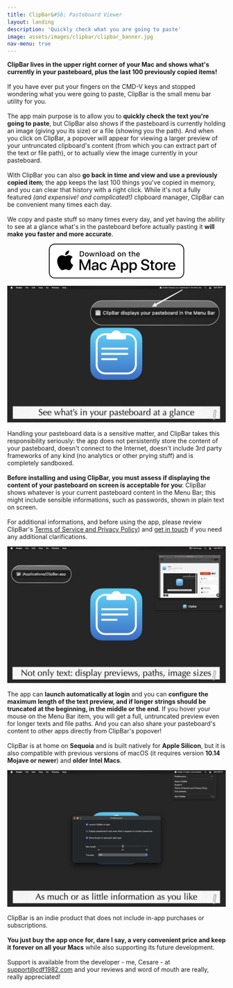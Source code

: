 ```yaml
---
title: ClipBar&#58; Pasteboard Viewer
layout: landing
description: 'Quickly check what you are going to paste'
image: assets/images/clipbar/clipbar_banner.jpg
nav-menu: true
---
```


<!-- Main -->
<div id="main">

<!-- One -->
<section id="one">
	<div class="inner">
		<p><b>ClipBar lives in the upper right corner of your Mac and shows what's currently in your pasteboard, plus the last 100 previously copied items!</b><br><br>If you have ever put your fingers on the CMD-V keys and stopped wondering what you were going to paste, ClipBar is the small menu bar utility for you.<br><br>The app main purpose is to allow you to <b>quickly check the text you're going to paste</b>, but ClipBar also shows if the pasteboard is currently holding an image (giving you its size) or a file (showing you the path). And when you click on ClipBar, a popover will appear for viewing a larger preview of your untruncated clipboard's content (from which you can extract part of the text or file path), or to actually view the image currently in your pasteboard.<br><br>With ClipBar you can also <b>go back in time and view and use a previously copied item</b>; the app keeps the last 100 things you've copied in memory, and you can clear that history with a right click. While it's not a fully featured <i>(and expensive! and complicated!)</i> clipboard manager, ClipBar can be convenient many times each day.<br><br>We copy and paste stuff so many times every day, and yet having the ability to see at a glance what's in the pasteboard before actually pasting it <b>will make you faster and more accurate</b>.</p>
		<p style="text-align:center">
			<a href="https://apps.apple.com/us/app/clipbar-pasteboard-viewer/id1541739143" class="image" target="new">
				<img src="assets/images/download_mac_app_store_white_bg.svg" alt="Download on the Mac App Store" data-position="center center" />
			</a>
		</p>
	</div>
</section>

<!-- Two -->
<section id="two" class="spotlights">
	<section>
		<div class="content">
			<a href="assets/images/clipbar/clipbar1.jpg" class="image" target="new">
				<img src="assets/images/clipbar/clipbar1.jpg" alt="" data-position="center center" />
			</a>
		</div>
		<div class="content">
			<div class="inner">
				<p>Handling your pasteboard data is a sensitive matter, and ClipBar takes this responsibility seriously: the app does not persistently store the content of your pasteboard, doesn't connect to the Internet, doesn't include 3rd party frameworks of any kind (no analytics or other prying stuff) and is completely sandboxed.<br><br><b>Before installing and using ClipBar, you must assess if displaying the content of your pasteboard on screen is acceptable for you</b>:  ClipBar shows whatever is your current pasteboard content in the Menu Bar; this might include sensible informations, such as passwords, shown in plain text on screen.<br><br>For additional informations, and before using the app, please review ClipBar's <a href="{{ site.baseurl }}/privacy/clipbar_terms_of_service_and_privacy_policy.html">Terms of Service and Privacy Policy</a>) and <a href="mailto:support@cdf1982.com">get in touch</a> if you need any additional clarifications.
				</p>
			</div>
		</div>
	</section>
	
<!-- Three -->
<section id="three" class="spotlights">
	<div class="content">
		<a href="assets/images/clipbar/clipbar2.jpg" class="image" target="new">
			<img src="assets/images/clipbar/clipbar2.jpg" alt="" data-position="center center" />
		</a>
	</div>
		<div class="content">
			<div class="inner">
				<p>
					The app can <b>launch automatically at login</b> and you can <b>configure the maximum length of the text preview, and if longer strings should be truncated at the beginning, in the middle or the end</b>. If you hover your mouse on the Menu Bar item, you will get a full, untruncated preview even for longer texts and file paths. And you can also share your pasteboard's content to other apps directly from ClipBar's popover!<br><br>ClipBar is at home on <b>Sequoia</b> and is built natively for <b>Apple Silicon</b>, but it is also compatible with previous versions of macOS (it requires version <b>10.14 Mojave or newer</b>) and <b>older Intel Macs</b>.
				</p>
			</div>
		</div>
</section>
	
<section id="four" class="spotlights">
	<div class="content">
		<a href="assets/images/clipbar/clipbar3.jpg" class="image" target="new">
			<img src="assets/images/clipbar/clipbar3.jpg" alt="" data-position="center center" />
		</a>
		<div class="content">
				<div class="inner">
					<p>
						ClipBar is an indie product that does not include in-app purchases or subscriptions.<b><br><br>You just buy the app once for, dare I say, a very convenient price and keep it forever on all your Macs</b> while also supporting its future development.<br><br>Support is available from the developer - me, Cesare - at <a href="mailto:support@cdf1982.com">support@cdf1982.com</a> and your reviews and word of mouth are really, really appreciated!<br><br>
					</p>
				</div>
			</div>
		</div>
</section>
